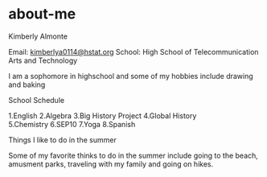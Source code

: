 # about-me
Kimberly Almonte 

Email: kimberlya0114@hstat.org
School: High School of Telecommunication Arts and Technology

I am a sophomore in highschool and some of my hobbies include drawing and baking

School Schedule

1.English 
2.Algebra 
3.Big History Project 
4.Global History  
5.Chemistry 
6.SEP10 
7.Yoga 
8.Spanish 

Things I like to do in the summer 

Some of my favorite thinks to do in the summer include going to the beach, amusment parks, traveling with my family and going on hikes.

